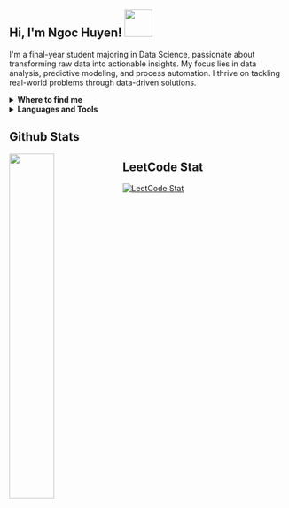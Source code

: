 ## Hi, I'm Ngoc Huyen! <img src="https://media.giphy.com/media/mGcNjsfWAjY5AEZNw6/giphy.gif" width="50"> 
I'm a final-year student majoring in Data Science, passionate about transforming raw data into actionable insights. My focus lies in data analysis, predictive modeling, and process automation. I thrive on tackling real-world problems through data-driven solutions.

<details>
  <summary><b>Where to find me</b></summary>
  
[![Github](https://img.shields.io/badge/-Github-181717?style=for-the-badge&logo=Github&logoColor=white)](https://github.com/NgHuyn)
[![LinkedIn](https://img.shields.io/badge/-LinkedIn-0077B5?style=for-the-badge&logo=LinkedIn&logoColor=white)](https://www.linkedin.com/in/nhnhuyen/)
[![YouTube](https://img.shields.io/badge/-YouTube-FF0000?style=for-the-badge&logo=YouTube&logoColor=white)](https://www.youtube.com/@ngochuyennh3467)
[![Facebook](https://img.shields.io/badge/-Facebook-1877F2?style=for-the-badge&logo=Facebook&logoColor=white)](https://www.facebook.com/sia.hyun.96/)
[![Instagram](https://img.shields.io/badge/-Instagram-E4405F?style=for-the-badge&logo=Instagram&logoColor=white)](https://www.instagram.com/nhnhuynn/)

</details>

<details>
  <summary><b>Languages and Tools</b></summary>

<hr></hr>

![tools_I_use](https://img.shields.io/badge/-%F0%9F%9A%80%20Tools%20I%20use-orange)
![semicolon](https://img.shields.io/badge/-%3A-orange)
![Jupyter](https://img.shields.io/badge/Jupyter-F37626?style=flat&logo=Jupyter&logoColor=white)
![Python](https://img.shields.io/badge/Python-FFD43B?style=flat&logo=python&logoColor=darkgreen)
![Json](https://img.shields.io/badge/json-5E5C5C?style=flat&logo=json&logoColor=white)
![Vscode](https://img.shields.io/badge/Visual_Studio_Code-0078D4?style=flat&logo=visual%20studio%20code&logoColor=white)
![R](https://img.shields.io/badge/R-276DC3?style=flat&logo=r&logoColor=white)
![MySQL](https://img.shields.io/badge/MySQL-4479A1?style=flat&logo=mysql&logoColor=white)
![PostgreSQL](https://img.shields.io/badge/PostgreSQL-4169E1?style=flat&logo=postgresql&logoColor=white)
![MongoDB](https://img.shields.io/badge/MongoDB-47A248?style=flat&logo=mongodb&logoColor=white)
![Power BI](https://img.shields.io/badge/Power%20BI-F2C811?style=flat&logo=powerbi&logoColor=black)
![Excel](https://img.shields.io/badge/Excel-217346?style=flat&logo=microsoft-excel&logoColor=white)
![Prefect](https://img.shields.io/badge/Prefect-292F36?style=flat&logo=prefect&logoColor=white)

</details>

## Github Stats
<a href="https://github.com/NgHuyn/github-readme-stats">
  <img align="left" width="40%" src="https://github-readme-stats.vercel.app/api/top-langs/?username=NgHuyn&layout=compact&theme=tokyonight" />
</a>

## LeetCode Stat
<a href="https://leetcode-badge-sage.vercel.app/badge/NgHuyn?theme=dark&bgColor=282828">
  <img src="https://leetcode-badge-sage.vercel.app/badge/NgHuyn?theme=dark&bgColor=282828" alt="LeetCode Stat" />
</a>
